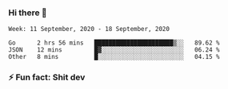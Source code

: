 ### Hi there 👋
<!--START_SECTION:waka-->
```text
Week: 11 September, 2020 - 18 September, 2020

Go      2 hrs 56 mins   ██████████████████████▒░░   89.62 % 
JSON    12 mins         █▓░░░░░░░░░░░░░░░░░░░░░░░   06.24 % 
Other   8 mins          █░░░░░░░░░░░░░░░░░░░░░░░░   04.15 % 
```
<!--END_SECTION:waka-->
<!--
**TG4LAaron/TG4LAaron** is a ✨ _special_ ✨ repository because its `README.md` (this file) appears on your GitHub profile.

Here are some ideas to get you started:

- 🔭 I’m currently working on ...
- 🌱 I’m currently learning ...
- 👯 I’m looking to collaborate on ...
- 🤔 I’m looking for help with ...
- 💬 Ask me about ...
- 📫 How to reach me: ...
- 😄 Pronouns: ...
- ⚡ Fun fact: ...
-->
### ⚡ Fun fact: Shit dev
